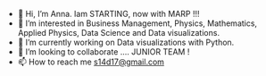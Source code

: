 - 👋 Hi, I’m Anna. Iam STARTING, now with MARP !!!
- 👀 I’m interested in Business Management, Physics, Mathematics, Applied Physics, Data Science and Data visualizations.
- 🌱 I’m currently working on Data visualizations with Python.
- 💞️ I’m looking to collaborate .... JUNIOR TEAM !
- 📫 How to reach me s14d17@gmail.com
